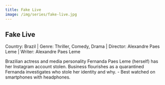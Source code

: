```yaml
---
title: Fake Live
image: /img/series/fake-live.jpg
---
```



## Fake Live
Country: Brazil | Genre: Thriller, Comedy, Drama |
Director: Alexandre Paes Leme | Writer: Alexandre Paes Leme

Brazilian actress and media personality Fernanda Paes Leme (herself) has her Instagram account stolen. Business flourishes as a quarantined Fernanda investigates who stole her identity and why. - Best watched on smartphones with headphones.